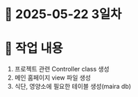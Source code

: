 # 📅 2025-05-22 3일차

# 📝 작업 내용
1. 프로젝트 관련 Controller class 생성
2. 메인 홈페이지 view 파일 생성
3. 식단, 영양소에 필요한 테이블 생성(maira db)
